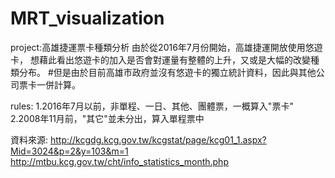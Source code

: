 # MRT_visualization

project:高雄捷運票卡種類分析
由於從2016年7月份開始，高雄捷運開放使用悠遊卡，
想藉此看出悠遊卡的加入是否會對運量有整體的上升，又或是大幅的改變種類分布。
#但是由於目前高雄市政府並沒有悠遊卡的獨立統計資料，因此與其他公司票卡一併計算。

rules:
1.2016年7月以前，非單程、一日、其他、團體票，一概算入"票卡"
2.2008年11月前，"其它"並未分出，算入單程票中

資料來源:
http://kcgdg.kcg.gov.tw/kcgstat/page/kcg01_1.aspx?Mid=3024&p=2&y=103&m=1
http://mtbu.kcg.gov.tw/cht/info_statistics_month.php
